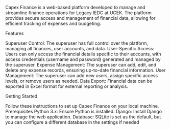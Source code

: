 Capex Finance is a web-based platform developed to manage and streamline finance operations for Legacy IEDC at UCEK. The platform provides secure access and management of financial data, allowing for efficient tracking of expenses and budgeting.

Features

Superuser Control: The superuser has full control over the platform, managing all finances, user accounts, and data.
User-Specific Access: Users can only access the financial details specific to their accounts, with access credentials (username and password) generated and managed by the superuser.
Expense Management: The superuser can add, edit, and delete any expense records, ensuring up-to-date financial information.
User Management: The superuser can add new users, assign specific access levels, or remove users as needed.
Data Export: Financial data can be exported in Excel format for external reporting or analysis.

Getting Started

Follow these instructions to set up Capex Finance on your local machine.
Prerequisites
Python 3.x: Ensure Python is installed.
Django: Install Django to manage the web application.
Database: SQLite is set as the default, but you can configure a different database in the settings if needed
